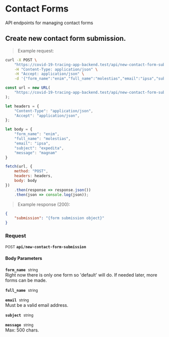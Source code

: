 # Contact Forms

API endpoints for managing contact forms

## Create new contact form submission.




> Example request:

```bash
curl -X POST \
    "https://covid-19-tracing-app-backend.test/api/new-contact-form-submission" \
    -H "Content-Type: application/json" \
    -H "Accept: application/json" \
    -d '{"form_name":"enim","full_name":"molestias","email":"ipsa","subject":"expedita","message":"magnam"}'

```

```javascript
const url = new URL(
    "https://covid-19-tracing-app-backend.test/api/new-contact-form-submission"
);

let headers = {
    "Content-Type": "application/json",
    "Accept": "application/json",
};

let body = {
    "form_name": "enim",
    "full_name": "molestias",
    "email": "ipsa",
    "subject": "expedita",
    "message": "magnam"
}

fetch(url, {
    method: "POST",
    headers: headers,
    body: body
})
    .then(response => response.json())
    .then(json => console.log(json));
```


> Example response (200):

```json
{
    "submission": "{form submission object}"
}
```

### Request
<small class="badge badge-black">POST</small>
 **`api/new-contact-form-submission`**

<h4 class="fancy-heading-panel"><b>Body Parameters</b></h4>
<code><b>form_name</b></code>&nbsp; <small>string</small>     <br>
    Right now there is only one form so 'default' will do. If needed later, more forms can be made.

<code><b>full_name</b></code>&nbsp; <small>string</small>     <br>
    

<code><b>email</b></code>&nbsp; <small>string</small>     <br>
    Must be a valid email address.

<code><b>subject</b></code>&nbsp; <small>string</small>     <br>
    

<code><b>message</b></code>&nbsp; <small>string</small>     <br>
    Max: 500 chars.




